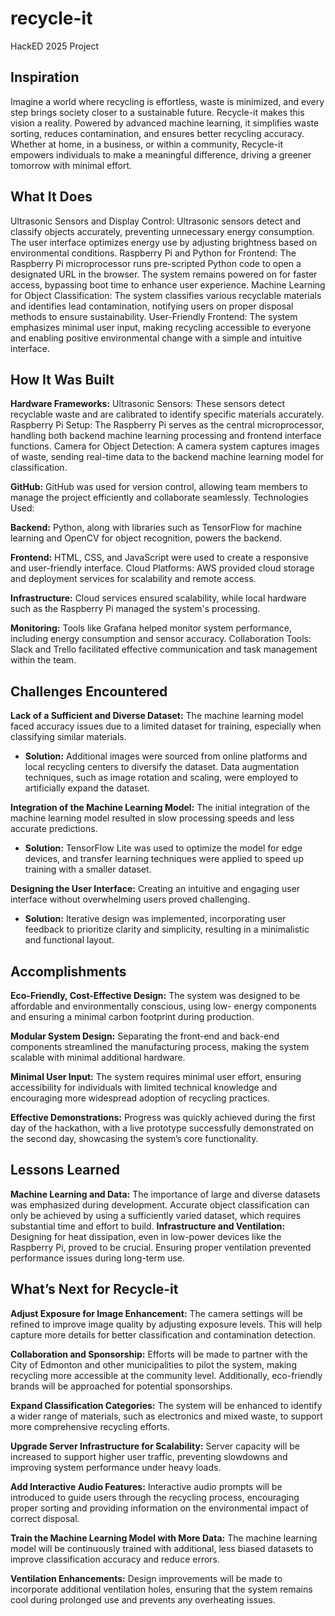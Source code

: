 # recycle-it
HackED 2025 Project
## Inspiration
Imagine a world where recycling is effortless, waste is minimized, and every step brings society closer to a sustainable 
future. Recycle-it makes this vision a reality. Powered by advanced machine learning, it simplifies waste sorting, reduces 
contamination, and ensures better recycling accuracy. Whether at home, in a business, or within a community, Recycle-it 
empowers individuals to make a meaningful difference, driving a greener tomorrow with minimal effort.

## What It Does
Ultrasonic Sensors and Display Control: Ultrasonic sensors detect and classify objects accurately, preventing unnecessary 
energy consumption. The user interface optimizes energy use by adjusting brightness based on environmental conditions.
Raspberry Pi and Python for Frontend: The Raspberry Pi microprocessor runs pre-scripted Python code to open a designated 
URL in the browser. The system remains powered on for faster access, bypassing boot time to enhance user experience.
Machine Learning for Object Classification: The system classifies various recyclable materials and identifies lead 
contamination, notifying users on proper disposal methods to ensure sustainability.
User-Friendly Frontend: The system emphasizes minimal user input, making recycling accessible to everyone and enabling 
positive environmental change with a simple and intuitive interface.

## How It Was Built
**Hardware Frameworks:**
Ultrasonic Sensors: These sensors detect recyclable waste and are calibrated to identify specific materials accurately.
Raspberry Pi Setup: The Raspberry Pi serves as the central microprocessor, handling both backend machine learning 
processing and frontend interface functions.
Camera for Object Detection: A camera system captures images of waste, sending real-time data to the backend machine 
learning model for classification.

**GitHub:**
GitHub was used for version control, allowing team members to manage the project efficiently and collaborate seamlessly.
Technologies Used:

**Backend:** Python, along with libraries such as TensorFlow for machine learning and OpenCV for object recognition, powers 
the backend.

**Frontend:** HTML, CSS, and JavaScript were used to create a responsive and user-friendly interface.
Cloud Platforms: AWS provided cloud storage and deployment services for scalability and remote access.

**Infrastructure:** Cloud services ensured scalability, while local hardware such as the Raspberry Pi managed the system's 
processing.

**Monitoring:** Tools like Grafana helped monitor system performance, including energy consumption and sensor accuracy.
Collaboration Tools: Slack and Trello facilitated effective communication and task management within the team.

## Challenges Encountered

**Lack of a Sufficient and Diverse Dataset:**
The machine learning model faced accuracy issues due to a limited dataset for training, especially when classifying 
similar 
materials.
- **Solution:** Additional images were sourced from online platforms and local recycling centers to diversify the dataset. 
Data augmentation techniques, such as image rotation and scaling, were employed to artificially expand the dataset.

**Integration of the Machine Learning Model:**
The initial integration of the machine learning model resulted in slow processing speeds and less accurate predictions.
- **Solution:** TensorFlow Lite was used to optimize the model for edge devices, and transfer learning techniques were 
applied to speed up training with a smaller dataset.

**Designing the User Interface:**
Creating an intuitive and engaging user interface without overwhelming users proved challenging.
- **Solution:** Iterative design was implemented, incorporating user feedback to prioritize clarity and simplicity, 
resulting 
in a minimalistic and functional layout.

## Accomplishments

**Eco-Friendly, Cost-Effective Design:** The system was designed to be affordable and environmentally conscious, using low-
energy components and ensuring a minimal carbon footprint during production.

**Modular System Design:** Separating the front-end and back-end components streamlined the manufacturing process, making 
the system scalable with minimal additional hardware.

**Minimal User Input:** The system requires minimal user effort, ensuring accessibility for individuals with limited 
technical knowledge and encouraging more widespread adoption of recycling practices.

**Effective Demonstrations:** Progress was quickly achieved during the first day of the hackathon, with a live prototype 
successfully demonstrated on the second day, showcasing the system’s core functionality.

## Lessons Learned
**Machine Learning and Data:** The importance of large and diverse datasets was emphasized during development. Accurate 
object classification can only be achieved by using a sufficiently varied dataset, which requires substantial time and 
effort to build.
**Infrastructure and Ventilation:** Designing for heat dissipation, even in low-power devices like the Raspberry Pi, 
proved to be crucial. Ensuring proper ventilation prevented performance issues during long-term use.

## What’s Next for Recycle-it

**Adjust Exposure for Image Enhancement:**
The camera settings will be refined to improve image quality by adjusting exposure levels. This will help capture more 
details for better classification and contamination detection.

**Collaboration and Sponsorship:**
Efforts will be made to partner with the City of Edmonton and other municipalities to pilot the system, making recycling 
more accessible at the community level. Additionally, eco-friendly brands will be approached for potential sponsorships.

**Expand Classification Categories:**
The system will be enhanced to identify a wider range of materials, such as electronics and mixed waste, to support more 
comprehensive recycling efforts.

**Upgrade Server Infrastructure for Scalability:**
Server capacity will be increased to support higher user traffic, preventing slowdowns and improving system performance 
under heavy loads.

**Add Interactive Audio Features:**
Interactive audio prompts will be introduced to guide users through the recycling process, encouraging proper sorting and 
providing information on the environmental impact of correct disposal.

**Train the Machine Learning Model with More Data:**
The machine learning model will be continuously trained with additional, less biased datasets to improve classification 
accuracy and reduce errors.

**Ventilation Enhancements:**
Design improvements will be made to incorporate additional ventilation holes, ensuring that the system remains cool during 
prolonged use and prevents any overheating issues.
